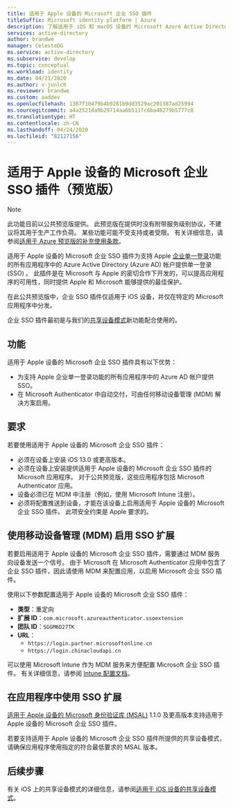 ```yaml
---
title: 适用于 Apple 设备的 Microsoft 企业 SSO 插件
titleSuffix: Microsoft identity platform | Azure
description: 了解适用于 iOS 和 macOS 设备的 Microsoft Azure Active Directory SSO 插件。
services: active-directory
author: brandwe
manager: CelesteDG
ms.service: active-directory
ms.subservice: develop
ms.topic: conceptual
ms.workload: identity
ms.date: 04/21/2020
ms.author: v-junlch
ms.reviewer: brandwe
ms.custom: aaddev
ms.openlocfilehash: 1307f10479b4b9281b9dd3529ac201387ad25994
ms.sourcegitcommit: a4a2521da9b29714aa6b511fc6ba48279b5777c8
ms.translationtype: HT
ms.contentlocale: zh-CN
ms.lasthandoff: 04/24/2020
ms.locfileid: "82127156"
---
```

# <a name="microsoft-enterprise-sso-plug-in-for-apple-devices-preview"></a>适用于 Apple 设备的 Microsoft 企业 SSO 插件（预览版）

> [!NOTE]
> 此功能目前以公共预览版提供。
> 此预览版在提供时没有附带服务级别协议，不建议将其用于生产工作负荷。 某些功能可能不受支持或者受限。
> 有关详细信息，请参阅[适用于 Azure 预览版的补充使用条款](https://www.azure.cn/support/legal/)。

适用于 Apple 设备的 Microsoft 企业 SSO 插件为支持 Apple [企业单一登录](https://developer.apple.com/documentation/authenticationservices)功能的所有应用程序中的 Azure Active Directory (Azure AD) 帐户提供单一登录 (SSO)  。 此插件是在 Microsoft 与 Apple 的密切合作下开发的，可以提高应用程序的可用性，同时提供 Apple 和 Microsoft 能够提供的最佳保护。

在此公共预览版中，企业 SSO 插件仅适用于 iOS 设备，并仅在特定的 Microsoft 应用程序中分发。

企业 SSO 插件最初是与我们的[共享设备模式](msal-ios-shared-devices.md)新功能配合使用的。

## <a name="features"></a>功能

适用于 Apple 设备的 Microsoft 企业 SSO 插件具有以下优势：

- 为支持 Apple 企业单一登录功能的所有应用程序中的 Azure AD 帐户提供 SSO。
- 在 Microsoft Authenticator 中自动交付，可由任何移动设备管理 (MDM) 解决方案启用。

## <a name="requirements"></a>要求

若要使用适用于 Apple 设备的 Microsoft 企业 SSO 插件：

- 必须在设备上安装 iOS 13.0 或更高版本。
- 必须在设备上安装提供适用于 Apple 设备的 Microsoft 企业 SSO 插件的 Microsoft 应用程序。 对于公共预览版，这些应用程序包括 Microsoft Authenticator 应用。
- 设备必须已在 MDM 中注册（例如，使用 Microsoft Intune 注册）。
- 必须将配置推送到设备，才能在该设备上启用适用于 Apple 设备的 Microsoft 企业 SSO 插件。 此项安全约束是 Apple 要求的。

## <a name="enable-the-sso-extension-with-mobile-device-management-mdm"></a>使用移动设备管理 (MDM) 启用 SSO 扩展

若要启用适用于 Apple 设备的 Microsoft 企业 SSO 插件，需要通过 MDM 服务向设备发送一个信号。 由于 Microsoft 在 Microsoft Authenticator 应用中包含了企业 SSO 插件，因此请使用 MDM 来配置应用，以启用 Microsoft 企业 SSO 插件。

使用以下参数配置适用于 Apple 设备的 Microsoft 企业 SSO 插件：

- **类型**：重定向
- **扩展 ID**：`com.microsoft.azureauthenticator.ssoextension`
- **团队 ID**：`SGGM6D27TK`
- **URL**：
  - `https://login.partner.microsoftonline.cn`
  - `https://login.chinacloudapi.cn`

可以使用 Microsoft Intune 作为 MDM 服务来方便配置 Microsoft 企业 SSO 插件。 有关详细信息，请参阅 [Intune 配置文档](https://docs.microsoft.com/intune/configuration/ios-device-features-settings)。

## <a name="using-the-sso-extension-in-your-application"></a>在应用程序中使用 SSO 扩展

[适用于 Apple 设备的 Microsoft 身份验证库 (MSAL)](https://github.com/AzureAD/microsoft-authentication-library-for-objc) 1.1.0 及更高版本支持适用于 Apple 设备的 Microsoft 企业 SSO 插件。

若要支持适用于 Apple 设备的 Microsoft 企业 SSO 插件所提供的共享设备模式，请确保应用程序使用指定的符合最低要求的 MSAL 版本。

## <a name="next-steps"></a>后续步骤

有关 iOS 上的共享设备模式的详细信息，请参阅[适用于 iOS 设备的共享设备模式](msal-ios-shared-devices.md)。

